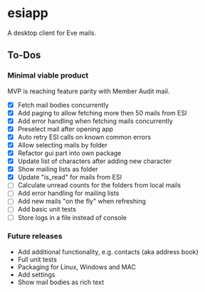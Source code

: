 # esiapp

A desktop client for Eve mails.

## To-Dos

### Minimal viable product

MVP is reaching feature parity with Member Audit mail.

- [x] Fetch mail bodies concurrently
- [x] Add paging to allow fetching more then 50 mails from ESI
- [x] Add error handling when fetching mails concurrently
- [x] Preselect mail after opening app
- [x] Auto retry ESI calls on known common errors
- [x] Allow selecting mails by folder
- [x] Refactor gui part into own package
- [x] Update list of characters after adding new character
- [x] Show mailing lists as folder
- [x] Update "is_read" for mails from ESI
- [ ] Calculate unread counts for the folders from local mails
- [ ] Add error handling for mailing lists
- [ ] Add new mails "on the fly" when refreshing
- [ ] Add basic unit tests
- [ ] Store logs in a file instead of console

### Future releases

- Add additional functionality, e.g. contacts (aka address book)
- Full unit tests
- Packaging for Linux, Windows and MAC
- Add settings
- Show mail bodies as rich text
